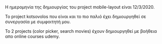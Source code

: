 Η ημερομηνία της δημιουργίας του project mobile-layout είναι 12/3/2020.

To project kotsovolos που είναι και το πιο παλιό έχει δημιουργηθεί σε συνεργασία με συμφοιτητή μου.

To 2 projects (color picker, search movies) έχουν δημιουργηθεί με βοήθεια απο online courses udemy.
